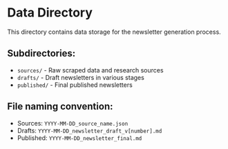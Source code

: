 # Data Directory

This directory contains data storage for the newsletter generation process.

## Subdirectories:
- `sources/` - Raw scraped data and research sources
- `drafts/` - Draft newsletters in various stages
- `published/` - Final published newsletters

## File naming convention:
- Sources: `YYYY-MM-DD_source_name.json`
- Drafts: `YYYY-MM-DD_newsletter_draft_v[number].md`
- Published: `YYYY-MM-DD_newsletter_final.md`
